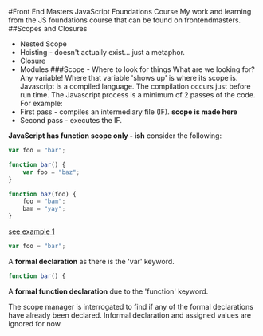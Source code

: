 #Front End Masters JavaScript Foundations Course
My work and learning from the JS foundations course that can be found on frontendmasters.
##Scopes and Closures
* Nested Scope
* Hoisting - doesn't actually exist... just a metaphor.
* Closure
* Modules
###Scope - Where to look for things
What are we looking for? Any variable! Where that variable 'shows up' is where its scope is.
Javascript is a compiled language. The compilation occurs just before run time. The Javascript process is a minimum of 2 passes of the code.
For example:
* First pass - compiles an intermediary file (IF). **scope is made here**
* Second pass - executes the IF.

**JavaScript has function scope only - ish**
consider the following:
```javascript
var foo = "bar";

function bar() {
    var foo = "baz";
}

function baz(foo) {
    foo = "bam";
    bam = "yay";
}
```
[see example 1](section1/script.js)

```javascript
var foo = "bar";
```
A **formal declaration** as there is the 'var' keyword.

```javascript
function bar() {
```
A **formal function declaration** due to the 'function' keyword.

The scope manager is interrogated to find if any of the formal declarations have already been declared. Informal declaration and assigned values are ignored for now.